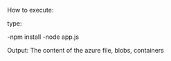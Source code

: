 How to execute:

type:

-npm install
-node app.js

Output: The content of the azure file, blobs, containers
